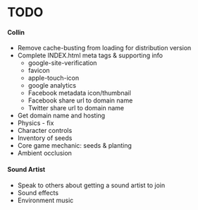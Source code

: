 # TODO  
  
#### Collin
* Remove cache-busting from loading for distribution version
* Complete INDEX.html meta tags & supporting info
  * google-site-verification
  * favicon
  * apple-touch-icon
  * google analytics
  * Facebook metadata icon/thumbnail
  * Facebook share url to domain name
  * Twitter share url to domain name
* Get domain name and hosting
* Physics - fix
* Character controls
* Inventory of seeds
* Core game mechanic: seeds & planting
* Ambient occlusion

#### Sound Artist
* Speak to others about getting a sound artist to join
* Sound effects
* Environment music